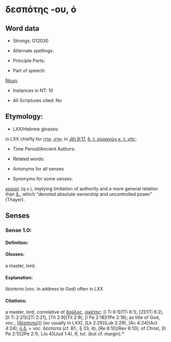 # δεσπότης -ου, ὁ 

<!-- Status: S2=NeedsFinalCheck -->
<!-- Lexica used for edits:   -->

## Word data

* Strongs: G12030

* Alternate spellings:


* Principle Parts: 


* Part of speech: 

[Noun](http://ugg.readthedocs.io/en/latest/noun.html); 

* Instances in NT: 10

* All Scriptures cited: No

## Etymology: 


* LXX/Hebrew glosses: 

in LXX chiefly for [אָדוֹן](//en-uhl/H0113), [אֲדֹנָי](//en-uhl/H0136); in [Jth 9:17](Jdt.9.17), [δ. τ. οὐρανῶν κ. τ. γῆς](); 

* Time Period/Ancient Authors: 


* Related words: 

* Antonyms for all senses

* Synonyms for some senses: 

 [κύριος](../G29620/01.md) (q.v.), implying limitation of authority and a more general relation than [δ.](), which "denoted absolute ownership and uncontrolled power" (Thayer).

## Senses 


### Sense  1.0: 

#### Definition: 

#### Glosses: 

a master, lord; 

#### Explanation: 

δέσποτα (voc. in address to God) often in LXX


#### Citations: 

a master, lord, correlative of [δοῦλος](), [οἰκέτης](): [I Ti 6:1](1Ti 6:1), [2](1Ti 6:2), [II Ti 2:21](2Ti 2:21), [Tit 2:9](Tit 2:9), [I Pe 2:18](1Pe 2:18); as title of God, voc., [[δέσποτα]()]() (so usually in   LXX), [Lk 2:29](Luk 2:29), [Ac 4:24](Act 4:24); [ὁ δ.]() = voc. δέσποτα (cf. B1., § 33, 4), [Re 6:10](Rev 6:10); of Christ, [II Pe 2:1](2Pe 2:1), [Ju 4](Jud 1:4), R, txt. (but cf. margin).†

